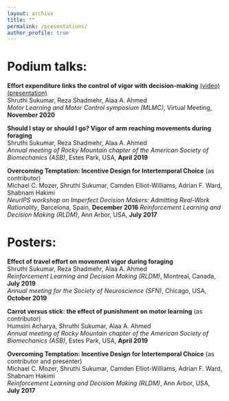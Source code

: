 ```yaml
---
layout: archive
title: ""
permalink: /presentations/
author_profile: true
---
```


# Podium talks:

**Effort expenditure links the control of vigor with decision-making**
[(video)](https://youtu.be/neCyO5tN754?t=2509) [(presentation)](http://ssukumar.github.io/files/MLMC_presentation_final.pptx)\
  Shruthi Sukumar, Reza Shadmehr, Alaa A. Ahmed\
  *Motor Learning and Motor Control symposium (MLMC)*, Virtual Meeting, **November 2020**

**Should I stay or should I go? Vigor of arm reaching movements during foraging**\
  Shruthi Sukumar, Reza Shadmehr, Alaa A. Ahmed\
  *Annual meeting of Rocky Mountain chapter of the American Society of Biomechanics (ASB)*, Estes Park, USA, **April 2019**

**Overcoming Temptation: Incentive Design for Intertemporal Choice** (as contributor)\
  Michael C. Mozer, Shruthi Sukumar, Camden Elliot-Williams, Adrian F. Ward, Shabnam Hakimi\
  *NeurIPS workshop on Imperfect Decision Makers: Admitting Real-Work Rationality*, Barcelona, Spain, **December 2016**
  *Reinforcement Learning and Decision Making (RLDM)*, Ann Arbor, USA, **July 2017**



# Posters:

**Effect of travel effort on movement vigor during foraging**\
  Shruthi Sukumar, Reza Shadmehr, Alaa A. Ahmed\
  *Reinforcement Learning and Decision Making (RLDM)*, Montreal, Canada, **July 2019**\
  *Annual meeting for the Society of Neuroscience (SFN)*, Chicago, USA, **October 2019**

**Carrot versus stick: the effect of punishment on motor learning** (as contributor)\
  Humsini Acharya, Shruthi Sukumar, Alaa A. Ahmed\
  *Annual meeting of Rocky Mountain chapter of the American Society of Biomechanics (ASB)*, Estes Park, USA, **April 2019**

  **Overcoming Temptation: Incentive Design for Intertemporal Choice** (as contributor and presenter)\
  Michael C. Mozer, Shruthi Sukumar, Camden Elliot-Williams, Adrian F. Ward, Shabnam Hakimi\
  *Reinforcement Learning and Decision Making (RLDM)*, Ann Arbor, USA, **July 2017**
